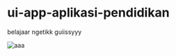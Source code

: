 # ui-app-aplikasi-pendidikan
belajaar ngetikk guiissyyy

![aaa](https://github.com/user-attachments/assets/a266fe84-c7cd-4a22-a71a-0fbe5e719249)
